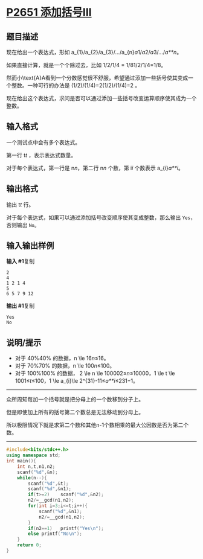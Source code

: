 # [P2651 添加括号III](https://www.luogu.com.cn/problem/P2651)

## 题目描述

现在给出一个表达式，形如 a_{1}/a_{2}/a_{3}/.../a_{n}*a*1/*a*2/*a*3/.../*a**n*。

如果直接计算，就是一个个除过去，比如 1/2/1/4 = 1/81/2/1/4=1/8。

然而小\text{A}A看到一个分数感觉很不舒服，希望通过添加一些括号使其变成一个整数。一种可行的办法是 (1/2)/(1/4)=2(1/2)/(1/4)=2 。

现在给出这个表达式，求问是否可以通过添加一些括号改变运算顺序使其成为一个整数。

## 输入格式

一个测试点中会有多个表达式。

第一行 t*t* ，表示表达式数量。

对于每个表达式，第一行是 n*n*，第二行 n*n* 个数，第 i*i* 个数表示 a_{i}*a**i*。

## 输出格式

输出 t*t* 行。

对于每个表达式，如果可以通过添加括号改变顺序使其变成整数，那么输出 `Yes`，否则输出 `No`。

## 输入输出样例

**输入 #1**复制

```
2
4
1 2 1 4
5
6 5 7 9 12
```

**输出 #1**复制

```
Yes
No
```

## 说明/提示

* 对于 40\%40% 的数据，n \le 16*n*≤16。
* 对于 70\%70% 的数据，n \le 100*n*≤100。
* 对于 100\%100% 的数据， 2 \le n \le 100002≤*n*≤10000，1 \le t \le 1001≤*t*≤100，1 \le a_{i}\le 2^{31}-11≤*a**i*≤231−1。



***

众所周知每加一个括号就是把分母上的一个数移到分子上。

但是即使加上所有的括号第二个数总是无法移动到分母上。

所以极限情况下就是求第二个数和其他n-1个数相乘的最大公因数是否为第二个数。

***



```c++
#include<bits/stdc++.h>
using namespace std;
int main(){
	int n,t,n1,n2;
	scanf("%d",&n);
	while(n--){
		scanf("%d",&t);
		scanf("%d",&n1);
		if(t>=2)	scanf("%d",&n2);
		n2/=__gcd(n1,n2);
		for(int i=3;i<=t;i++){
			scanf("%d",&n1);
			n2/=__gcd(n1,n2);
		}
		if(n2==1)	printf("Yes\n");
		else printf("No\n");
	}
	return 0;
}
```

